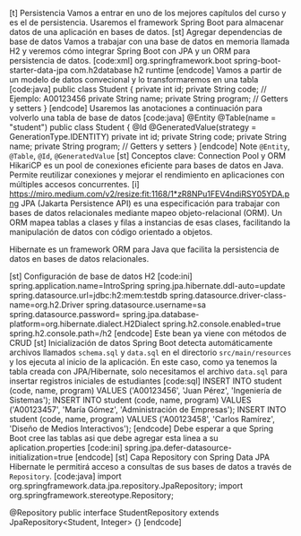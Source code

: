 [t] Persistencia
Vamos a entrar en uno de los mejores capítulos del curso y es el de persistencia. Usaremos el framework Spring Boot para almacenar datos de una aplicación en bases de datos.
[st] Agregar dependencias de base de datos
Vamos a trabajar con una base de datos en memoria llamada H2 y veremos cómo integrar Spring Boot con JPA y un ORM para persistencia de datos.
[code:xml]
<dependency>
    <groupId>org.springframework.boot</groupId>
    <artifactId>spring-boot-starter-data-jpa</artifactId>
</dependency>
<dependency>
    <groupId>com.h2database</groupId>
    <artifactId>h2</artifactId>
    <scope>runtime</scope>
</dependency>
[endcode]
Vamos a partir de un modelo de datos convecional y lo transformaremos en una tabla
[code:java]
public class Student {
    private int id;
    private String code; // Ejemplo: A00123456
    private String name;
    private String program;
    // Getters y setters
}
[endcode]
Usaremos las anotaciones a continuación para volverlo una tabla de base de datos
[code:java]
@Entity
@Table(name = "student")
public class Student {
    @Id
    @GeneratedValue(strategy = GenerationType.IDENTITY)
    private int id;
    private String code;
    private String name;
    private String program;
    // Getters y setters
}
[endcode]
Note `@Entity`, `@Table`, `@Id`, `@GeneratedValue`
[st] Conceptos clave: Connection Pool y ORM
HikariCP es un pool de conexiones eficiente para bases de datos en Java. Permite reutilizar conexiones y mejorar el rendimiento en aplicaciones con múltiples accesos concurrentes.
[i] https://miro.medium.com/v2/resize:fit:1168/1*zR8NPu1FEV4ndiRSY05YDA.png
JPA (Jakarta Persistence API) es una especificación para trabajar con bases de datos relacionales mediante mapeo objeto-relacional (ORM). Un ORM mapea tablas a clases y filas a instancias de esas clases, facilitando la manipulación de datos con código orientado a objetos.

Hibernate es un framework ORM para Java que facilita la persistencia de datos en bases de datos relacionales.

[st] Configuración de base de datos H2
[code:ini]
spring.application.name=IntroSpring
spring.jpa.hibernate.ddl-auto=update
spring.datasource.url=jdbc:h2:mem:testdb
spring.datasource.driver-class-name=org.h2.Driver
spring.datasource.username=sa
spring.datasource.password=
spring.jpa.database-platform=org.hibernate.dialect.H2Dialect
spring.h2.console.enabled=true
spring.h2.console.path=/h2
[endcode]
Este bean ya viene con métodos de CRUD
[st] Inicialización de datos
Spring Boot detecta automáticamente archivos llamados `schema.sql` y `data.sql` en el directorio `src/main/resources` y los ejecuta al inicio de la aplicación.
En este caso, como ya tenemos la tabla creada con JPA/Hibernate, solo necesitamos el archivo `data.sql` para insertar registros iniciales de estudiantes
[code:sql]
INSERT INTO student (code, name, program) VALUES ('A00123456', 'Juan Pérez', 'Ingeniería de Sistemas');
INSERT INTO student (code, name, program) VALUES ('A00123457', 'María Gómez', 'Administración de Empresas');
INSERT INTO student (code, name, program) VALUES ('A00123458', 'Carlos Ramírez', 'Diseño de Medios Interactivos');
[endcode]
Debe esperar a que Spring Boot cree las tablas asi que debe agregar esta linea a su aplication.properties
[code:ini]
spring.jpa.defer-datasource-initialization=true
[endcode]
[st] Capa Repository con Spring Data JPA
Hibernate le permitirá acceso a consultas de sus bases de datos a través de `Repository`.
[code:java]
import org.springframework.data.jpa.repository.JpaRepository;
import org.springframework.stereotype.Repository;

@Repository
public interface StudentRepository extends JpaRepository<Student, Integer> {}
[endcode]